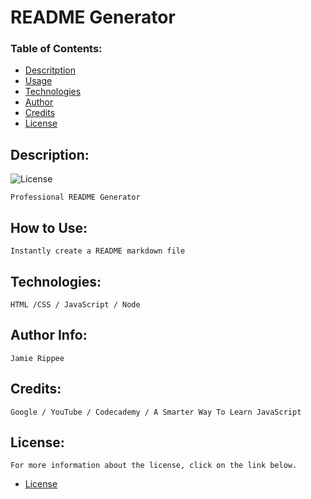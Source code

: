 
# README Generator

### Table of Contents:

- [Descritption](#description)
- [Usage](#usage)
- [Technologies](#technologies)
- [Author](#author)
- [Credits](#credits)
- [License](#license)

## Description:
![License](https://img.shields.io/badges/License-Free-blue.svg "License Badge")

    Professional README Generator

## How to Use:
    
    Instantly create a README markdown file

## Technologies:
    
    HTML /CSS / JavaScript / Node

## Author Info:
    
    Jamie Rippee
    
## Credits:
    
    Google / YouTube / Codecademy / A Smarter Way To Learn JavaScript

## License:
    For more information about the license, click on the link below.

- [License](https://unlicense.org/Free)

